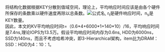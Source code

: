 将结构化数据根据KEY分散到值域空间，理论上，平均响应时间应该是由各个硬件所保存的条数乘以硬件速度再除以总条数。![公式名](http://latex.codecogs.com/png.latex?t=%5cfrac%7b%5csum%20r_t*n_s}%7b%5csum%20n_s}),    r<sub>t</sub>是硬件响应时间，n<sub>s</sub>是KEY数量。    
因此，本文的KV平均响应时间t=（0.6\*4+6000\*1+140\*10）/16，平均响应时间是7.4ns,理论IOPS为13.5万。假设平均响应时间内存为0.6ns, HDD为6000ns，SSD为140ns，而且不考虑哈希冲突，即3-Hierarchical架构，item比为DRAM：SSD：HDD为4：10：1。